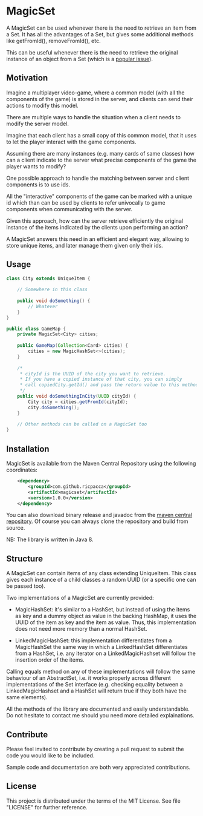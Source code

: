 # MagicSet

A MagicSet can be used whenever there is the need to retrieve an item from a Set.
It has all the advantages of a Set, but gives some additional methods like getFromId(), removeFromId(), etc.

This can be useful whenever there is the need to retrieve the original instance of an object from a Set (which is a 
[popular issue](https://stackoverflow.com/questions/7283338/getting-an-element-from-a-set)).

## Motivation

Imagine a multiplayer video-game, where a common model (with all the components of the game) is stored in the server,
 and clients can send their actions to modify this model.

There are multiple ways to handle the situation when a client needs to modify the server model. 

Imagine that each client has a small copy of this common model, that it uses to let the player interact with the
 game components.

Assuming there are many instances (e.g. many cards of same classes) how can a client indicate to the server what 
 precise components of the game the player wants to modify?

One possible approach to handle the matching between server and client components is to use ids.
 
All the "interactive" components of the game can be marked with a unique id which than can be used by clients to refer 
 univocally to game components when communicating with the server.
 
Given this approach, how can the server retrieve efficiently the original instance of the items indicated by the clients
 upon performing an action?
 
A MagicSet answers this need in an efficient and elegant way, allowing to store unique items, and later manage them 
 given only their ids.

## Usage

```Java
class City extends UniqueItem {
    
    // Somewhere in this class
    
    public void doSomething() {
        // Whatever
    }
}

public class GameMap {
    private MagicSet<City> cities;
    
    public GameMap(Collection<Card> cities) {
        cities = new MagicHashSet<>(cities);
    }
    
    /*
     * cityId is the UUID of the city you want to retrieve.
     * If you have a copied instance of that city, you can simply 
     * call copiedCity.getId() and pass the return value to this method.
     */
    public void doSomethingInCity(UUID cityId) {
        City city = cities.getFromId(cityId);
        city.doSomething();
    }
    
    // Other methods can be called on a MagicSet too
}
```


## Installation

MagicSet is available from the Maven Central Repository using the following coordinates:

```xml
    <dependency>
        <groupId>com.github.ricpacca</groupId>
        <artifactId>magicset</artifactId>
        <version>1.0.0</version>
    </dependency>
```
    
You can also download binary release and javadoc from the 
[maven central repository](http://search.maven.org/#search|ga|1|magicset). 
Of course you can always clone the repository and build from source.

NB: The library is written in Java 8.

## Structure

A MagicSet can contain items of any class extending UniqueItem. This class gives each instance of a child classes
a random UUID (or a specific one can be passed too).

Two implementations of a MagicSet are currently provided:

- MagicHashSet: it's similar to a HashSet, but instead of using the items as key and a dummy object as value in the 
backing HashMap, it uses the UUID of the item as key and the item as value. Thus, this implementation
does not need more memory than a normal HashSet.

- LinkedMagicHashSet: this implementation differentiates from a MagicHashSet the same way in which
 a LinkedHashSet differentiates from a HashSet, i.e. any iterator on a LinkedMagicHashset will follow
 the insertion order of the items.
 
Calling equals method on any of these implementations will follow the same behaviour of an AbstractSet, i.e. it 
works properly across different implementations of the Set interface (e.g. checking equality between a LinkedMagicHashset 
and a HashSet will return true if they both have the same elements).

All the methods of the library are documented and easily understandable. Do not hesitate to contact me should you need
 more detailed explainations.

## Contribute

Please feel invited to contribute by creating a pull request to submit the code you would like to be included. 

Sample code and documentation are both very appreciated contributions.


## License

This project is distributed under the terms of the MIT License. 
See file "LICENSE" for further reference.